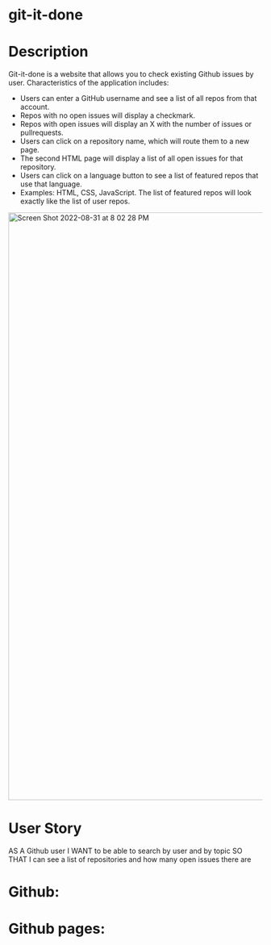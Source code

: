 # git-it-done

# Description

Git-it-done is a website that allows you to check existing Github issues by user. Characteristics of the application includes:

- Users can enter a GitHub username and see a list of all repos from that account.
- Repos with no open issues will display a checkmark.
- Repos with open issues will display an X with the number of issues or pullrequests.
- Users can click on a repository name, which will route them to a new page.
- The second HTML page will display a list of all open issues for that repository.
- Users can click on a language button to see a list of featured repos that use that language.
- Examples: HTML, CSS, JavaScript.
  The list of featured repos will look exactly like the list of user repos.
  
<img width="1165" alt="Screen Shot 2022-08-31 at 8 02 28 PM" src="https://user-images.githubusercontent.com/101817569/187806408-6fd5cb07-e70c-4ca2-8de1-ea0582874bc8.png">

# User Story

AS A Github user
I WANT to be able to search by user and by topic
SO THAT I can see a list of repositories and how many open issues there are

# Github:

# Github pages:
